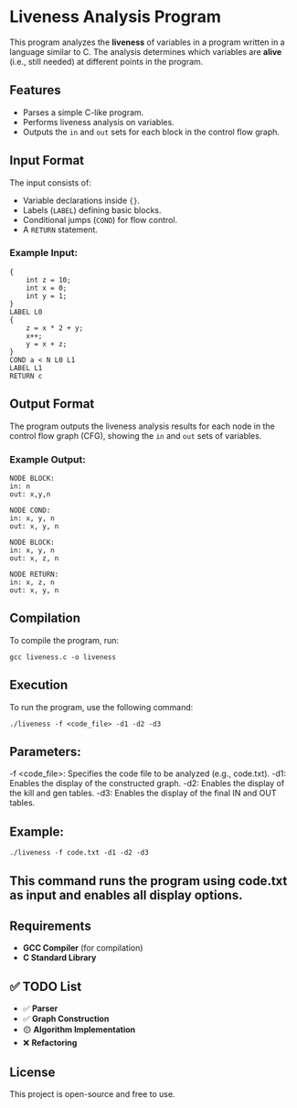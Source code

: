 # Liveness Analysis Program

This program analyzes the **liveness** of variables in a program written in a language similar to C. The analysis determines which variables are **alive** (i.e., still needed) at different points in the program.

## Features
- Parses a simple C-like program.
- Performs liveness analysis on variables.
- Outputs the `in` and `out` sets for each block in the control flow graph.

## Input Format
The input consists of:
- Variable declarations inside `{}`.
- Labels (`LABEL`) defining basic blocks.
- Conditional jumps (`COND`) for flow control.
- A `RETURN` statement.

### Example Input:
```
{
    int z = 10;
    int x = 0;
    int y = 1;
}
LABEL L0
{
    z = x * 2 + y;
    x++;
    y = x + z;
}
COND a < N L0 L1
LABEL L1
RETURN c
```

## Output Format
The program outputs the liveness analysis results for each node in the control flow graph (CFG), showing the `in` and `out` sets of variables.

### Example Output:
```
NODE BLOCK:
in: n
out: x,y,n

NODE COND:
in: x, y, n
out: x, y, n

NODE BLOCK:
in: x, y, n
out: x, z, n

NODE RETURN:
in: x, z, n
out: x, y, n
```

## Compilation
To compile the program, run:
```
gcc liveness.c -o liveness
```

## Execution

To run the program, use the following command:

```
./liveness -f <code_file> -d1 -d2 -d3
```

## Parameters:
-f <code_file>: Specifies the code file to be analyzed (e.g., code.txt).
-d1: Enables the display of the constructed graph.
-d2: Enables the display of the kill and gen tables.
-d3: Enables the display of the final IN and OUT tables.

## Example:

```
./liveness -f code.txt -d1 -d2 -d3
```

## This command runs the program using code.txt as input and enables all display options.

## Requirements
- **GCC Compiler** (for compilation)
- **C Standard Library**

## ✅ TODO List
- ✅ **Parser**
- ✅ **Graph Construction**
- 🟡 **Algorithm Implementation**
- ❌ **Refactoring**

## License
This project is open-source and free to use.
